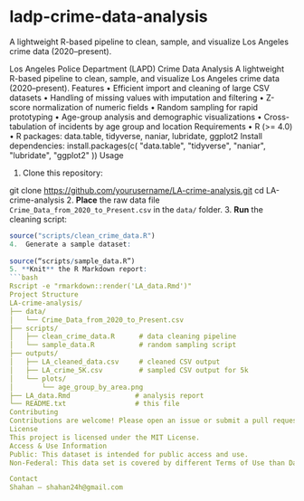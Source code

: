 # ladp-crime-data-analysis
A lightweight R-based pipeline to clean, sample, and visualize Los Angeles crime data (2020–present).

Los Angeles Police Department (LAPD) Crime Data Analysis
A lightweight R-based pipeline to clean, sample, and visualize Los Angeles crime data (2020–present).
Features
•	Efficient import and cleaning of large CSV datasets
•	Handling of missing values with imputation and filtering
•	Z-score normalization of numeric fields
•	Random sampling for rapid prototyping
•	Age-group analysis and demographic visualizations
•	Cross-tabulation of incidents by age group and location
Requirements
•	R (>= 4.0)
•	R packages: data.table, tidyverse, naniar, lubridate, ggplot2
Install dependencies:
install.packages(c(
  "data.table", "tidyverse", "naniar", "lubridate", "ggplot2"
))
Usage
1.	Clone this repository:
 	
git clone https://github.com/yourusername/LA-crime-analysis.git cd LA-crime-analysis
2. **Place** the raw data file `Crime_Data_from_2020_to_Present.csv` in the `data/` folder.
3. **Run** the cleaning script:
   ```r
source("scripts/clean_crime_data.R")
4.	Generate a sample dataset:
 	
source(“scripts/sample_data.R”)
5. **Knit** the R Markdown report:
   ```bash
Rscript -e "rmarkdown::render('LA_data.Rmd')"
Project Structure
LA-crime-analysis/
├── data/
│   └── Crime_Data_from_2020_to_Present.csv
├── scripts/
│   ├── clean_crime_data.R      # data cleaning pipeline
│   └── sample_data.R           # random sampling script
├── outputs/
│   ├── LA_cleaned_data.csv     # cleaned CSV output
│   ├── LA_crime_5K.csv         # sampled CSV output for 5k
│   └── plots/
│       └── age_group_by_area.png
├── LA_data.Rmd                # analysis report
└── README.txt                 # this file
Contributing
Contributions are welcome! Please open an issue or submit a pull request for changes.
License
This project is licensed under the MIT License.
Access & Use Information
Public: This dataset is intended for public access and use.
Non-Federal: This data set is covered by different Terms of Use than Data.gov. License: See this page for license information.
 
Contact
Shahan – shahan24h@gmail.com

